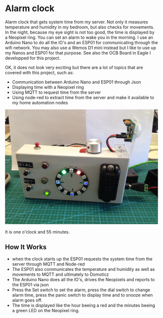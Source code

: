 # Alarm clock
Alarm clock that gets system time from my server. Not only it measures temperature and humidity in my bedroom, but also 
checks for movements. In the night, because my eye sight is not too good, the time is displayed by a Neopixel ring. You can set
an alarm to wake you in the morning. I use an Arduino Nano to do all the IO's and an ESP01 for communicating through
the wifi network. You may also use a Wemos D1 mini instead but I like to use up my Nanos and ESP01 for that purpose.
See also the OCB Board in Eagle I developped for this project.

OK, it does not look very exciting but there are a lot of topics that are covered with this project, such as:
* Communication between Arduino Nano and ESP01 through Json
* Displaying time with a Neopixel ring
* Using MQTT to request time from the server
* Using node-red to extract time from the server and make it available to my home automation nodes


![Alarm Clock](IMG_1131.JPG)

It is one o'clock and 55 minutes.

## How It Works
- when the clock starts up the ESP01 requests the system time from the server through MQTT and Node-red
- The ESP01 also communicates the temperature and humidity as well as movements to MQTT and ultimately to Domoticz
- The Arduino Nano does all the IO's, drives the Neopixels and reports to the ESP01 via json
- Press the Set switch to set the alarm, press the dial switch to change alarm time, press the panic switch to display time
  and to snooze when alarm goes off.
- The time is displayed like the hour beeing a red and the minutes beeing a green LED on the Neopixel ring.



